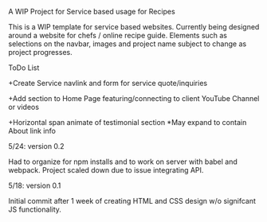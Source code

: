 A WIP Project for Service based usage for Recipes

This is a WIP template for service based websites. Currently being designed around a website for chefs / online recipe guide. Elements such as selections on the navbar, images and project name subject to change as project progresses.

ToDo List

+Create Service navlink and form for service quote/inquiries

+Add section to Home Page featuring/connecting to client YouTube Channel or videos

+Horizontal span animate of testimonial section *May expand to contain About link info

5/24: version 0.2

Had to organize for npm installs and to work on server with babel and webpack. Project scaled down due to issue integrating API. 

5/18: version 0.1

Initial commit after 1 week of creating HTML and CSS design w/o signifcant JS functionality.
